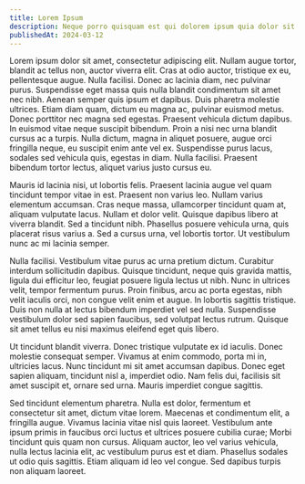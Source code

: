 ```yaml
---
title: Lorem Ipsum
description: Neque porro quisquam est qui dolorem ipsum quia dolor sit amet, consectetur, adipisci velit...
publishedAt: 2024-03-12
---
```


Lorem ipsum dolor sit amet, consectetur adipiscing elit. Nullam augue tortor, blandit ac tellus non, auctor viverra elit. Cras at odio auctor, tristique ex eu, pellentesque augue. Nulla facilisi. Donec ac lacinia diam, nec pulvinar purus. Suspendisse eget massa quis nulla blandit condimentum sit amet nec nibh. Aenean semper quis ipsum et dapibus. Duis pharetra molestie ultrices. Etiam diam quam, dictum eu magna ac, pulvinar euismod metus. Donec porttitor nec magna sed egestas. Praesent vehicula dictum dapibus. In euismod vitae neque suscipit bibendum. Proin a nisi nec urna blandit cursus ac a turpis. Nulla dictum, magna in aliquet posuere, augue orci fringilla neque, eu suscipit enim ante vel ex. Suspendisse purus lacus, sodales sed vehicula quis, egestas in diam. Nulla facilisi. Praesent bibendum tortor lectus, aliquet varius justo cursus eu.

Mauris id lacinia nisi, ut lobortis felis. Praesent lacinia augue vel quam tincidunt tempor vitae in est. Praesent non varius leo. Nullam varius elementum accumsan. Cras neque massa, ullamcorper tincidunt quam at, aliquam vulputate lacus. Nullam et dolor velit. Quisque dapibus libero at viverra blandit. Sed a tincidunt nibh. Phasellus posuere vehicula urna, quis placerat risus varius a. Sed a cursus urna, vel lobortis tortor. Ut vestibulum nunc ac mi lacinia semper.

Nulla facilisi. Vestibulum vitae purus ac urna pretium dictum. Curabitur interdum sollicitudin dapibus. Quisque tincidunt, neque quis gravida mattis, ligula dui efficitur leo, feugiat posuere ligula lectus ut nibh. Nunc in ultrices velit, tempor fermentum purus. Proin finibus, arcu ac porta egestas, nibh velit iaculis orci, non congue velit enim et augue. In lobortis sagittis tristique. Duis non nulla at lectus bibendum imperdiet vel sed nulla. Suspendisse vestibulum dolor sed sapien faucibus, sed volutpat lectus rutrum. Quisque sit amet tellus eu nisi maximus eleifend eget quis libero.

Ut tincidunt blandit viverra. Donec tristique vulputate ex id iaculis. Donec molestie consequat semper. Vivamus at enim commodo, porta mi in, ultricies lacus. Nunc tincidunt mi sit amet accumsan dapibus. Donec eget sapien aliquam, tincidunt nisl a, imperdiet odio. Nam felis dui, facilisis sit amet suscipit et, ornare sed urna. Mauris imperdiet congue sagittis.

Sed tincidunt elementum pharetra. Nulla est dolor, fermentum et consectetur sit amet, dictum vitae lorem. Maecenas et condimentum elit, a fringilla augue. Vivamus lacinia vitae nisl quis laoreet. Vestibulum ante ipsum primis in faucibus orci luctus et ultrices posuere cubilia curae; Morbi tincidunt quis quam non cursus. Aliquam auctor, leo vel varius vehicula, nulla lectus lacinia elit, ac vestibulum purus est et diam. Phasellus sodales ut odio quis sagittis. Etiam aliquam id leo vel congue. Sed dapibus turpis non aliquam laoreet.
